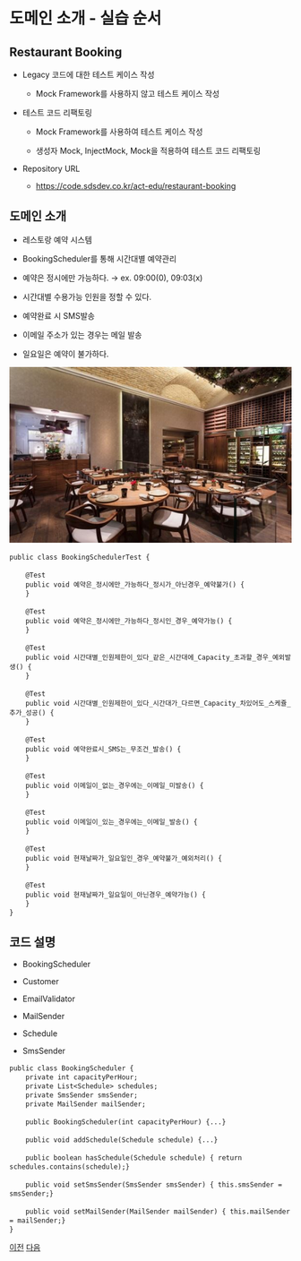 # 도메인 소개 - 실습 순서

## Restaurant Booking

* Legacy 코드에 대한 테스트 케이스 작성
    
    * Mock Framework를 사용하지 않고 테스트 케이스 작성
  
* 테스트 코드 리팩토링
    
    * Mock Framework를 사용하여 테스트 케이스 작성
    
    * 생성자 Mock, InjectMock, Mock을 적용하여 테스트 코드 리팩토링


* Repository URL

    * https://code.sdsdev.co.kr/act-edu/restaurant-booking

## 도메인 소개

* 레스토랑 예약 시스템

* BookingScheduler를 통해 시간대별 예약관리

* 예약은 정시에만 가능하다.  → ex. 09:00(0), 09:03(x)

* 시간대별 수용가능 인원을 정할 수 있다. 

* 예약완료 시 SMS발송

* 이메일 주소가 있는 경우는 메일 발송

* 일요일은 예약이 불가하다.


![RESTAURANT_BOOKING](./image/03_restaurant_booking.jpg)


```
public class BookingSchedulerTest {

	@Test
	public void 예약은_정시에만_가능하다_정시가_아닌경우_예약불가() {
	}

	@Test
	public void 예약은_정시에만_가능하다_정시인_경우_예약가능() {
	}

	@Test
	public void 시간대별_인원제한이_있다_같은_시간대에_Capacity_초과할_경우_예외발생() {
	}

	@Test
	public void 시간대별_인원제한이_있다_시간대가_다르면_Capacity_차있어도_스케쥴_추가_성공() {
	}

	@Test
	public void 예약완료시_SMS는_무조건_발송() {
	}

	@Test
	public void 이메일이_없는_경우에는_이메일_미발송() {
	}

	@Test
	public void 이메일이_있는_경우에는_이메일_발송() {
	}

	@Test
	public void 현재날짜가_일요일인_경우_예약불가_예외처리() {
	}

	@Test
	public void 현재날짜가_일요일이_아닌경우_예약가능() {
	}
}
```

## 코드 설명

* BookingScheduler

* Customer

* EmailValidator

* MailSender

* Schedule

* SmsSender


```
public class BookingScheduler {
	private int capacityPerHour;	
	private List<Schedule> schedules;	
	private SmsSender smsSender;
	private MailSender mailSender;

	public BookingScheduler(int capacityPerHour) {...}
	
	public void addSchedule(Schedule schedule) {...}

	public boolean hasSchedule(Schedule schedule) { return schedules.contains(schedule);}

	public void setSmsSender(SmsSender smsSender) {	this.smsSender = smsSender;}

	public void setMailSender(MailSender mailSender) { this.mailSender = mailSender;}
}
```

[이전](02_junit.md)  [다음](04_wirte_simple_unit_tests.md)